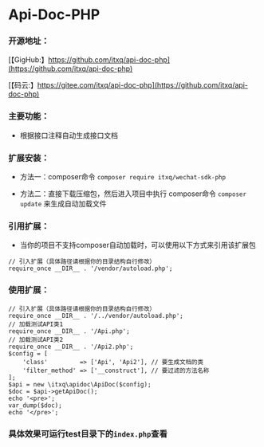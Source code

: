 # Api-Doc-PHP

### 开源地址：

[【GigHub:】https://github.com/itxq/api-doc-php](https://github.com/itxq/api-doc-php)

[【码云:】https://gitee.com/itxq/api-doc-php](https://github.com/itxq/api-doc-php)
    
    

### 主要功能：

+ 根据接口注释自动生成接口文档

### 扩展安装：

+ 方法一：composer命令 `composer require itxq/wechat-sdk-php`

+ 方法二：直接下载压缩包，然后进入项目中执行 composer命令 `composer update` 来生成自动加载文件

### 引用扩展：

+ 当你的项目不支持composer自动加载时，可以使用以下方式来引用该扩展包

```
// 引入扩展（具体路径请根据你的目录结构自行修改）
require_once __DIR__ . '/vendor/autoload.php';
```

### 使用扩展：

```
// 引入扩展（具体路径请根据你的目录结构自行修改）
require_once __DIR__ . '/../vendor/autoload.php';
// 加载测试API类1
require_once __DIR__ . '/Api.php';
// 加载测试API类2
require_once __DIR__ . '/Api2.php'; 
$config = [
    'class'         => ['Api', 'Api2'], // 要生成文档的类
    'filter_method' => ['__construct'], // 要过滤的方法名称
];
$api = new \itxq\apidoc\ApiDoc($config);
$doc = $api->getApiDoc();
echo '<pre>';
var_dump($doc);
echo '</pre>';
```
### 具体效果可运行test目录下的`index.php`查看
